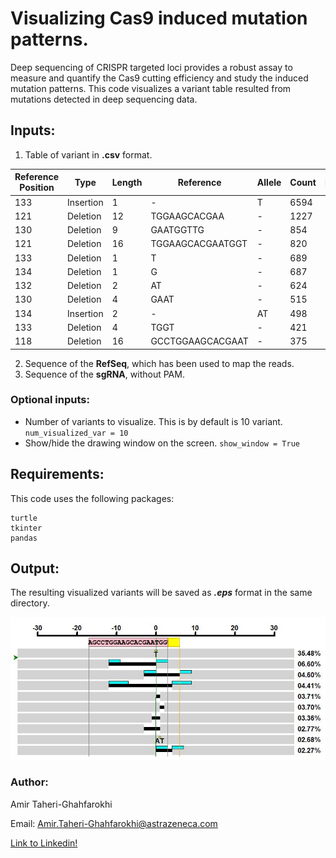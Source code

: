 # Visualizing Cas9 induced mutation patterns.
Deep sequencing of CRISPR targeted loci provides a robust assay to measure and quantify the Cas9 cutting efficiency and study the induced mutation patterns. This code visualizes a variant table resulted from mutations detected in deep sequencing data.

## Inputs:
1. Table of variant in **.csv** format.

|	Reference Position	|	Type	|	Length	|	Reference	|	Allele	|	Count	|	MicroHomology	|	Duplication	|	Rel. Freq.	|
|	------------------- 	|	----------	|	-------	|	-----------------	|	------	|	-----	|	-------------	|	-----------	|	----------	|
|	133	|	Insertion	|	1	|	-	|	T	|	6594	|		|	Detected	|	35.48213517	|
|	121	|	Deletion	|	12	|	TGGAAGCACGAA	|	-	|	1227	|	3	|		|	6.602453724	|
|	130	|	Deletion	|	9	|	GAATGGTTG	|	-	|	854	|	3	|		|	4.595350839	|
|	121	|	Deletion	|	16	|	TGGAAGCACGAATGGT	|	-	|	820	|	5	|		|	4.412397762	|
|	133	|	Deletion	|	1	|	T	|	-	|	689	|		|		|	3.707490314	|
|	134	|	Deletion	|	1	|	G	|	-	|	687	|		|		|	3.696728368	|
|	132	|	Deletion	|	2	|	AT	|	-	|	624	|	0	|		|	3.357727077	|
|	130	|	Deletion	|	4	|	GAAT	|	-	|	515	|	0	|		|	2.771201033	|
|	134	|	Insertion	|	2	|	-	|	AT	|	498	|		|	Detected	|	2.679724494	|
|	133	|	Deletion	|	4	|	TGGT	|	-	|	421	|	3	|		|	2.265389582	|
|	118	|	Deletion	|	16	|	GCCTGGAAGCACGAAT	|	-	|	375	|	0	|		|	2.01786483	|

2. Sequence of the **RefSeq**, which has been used to map the reads.
3. Sequence of the **sgRNA**, without PAM.

### Optional inputs:
* Number of variants to visualize. This is by default is 10 variant.
`num_visualized_var = 10`
* Show/hide the drawing window on the screen.
`show_window = True`

## Requirements:
This code uses the following packages:
 ```
 turtle
 tkinter
 pandas
 ```


## Output:
The resulting visualized variants will be saved as _**.eps**_ format in the same directory. 

![Output screenshot](https://github.com/SandraWimberger/pRIMA/blob/master/ATG_Visualization/Output_Screen_Capture.JPG)

### Author: 
Amir Taheri-Ghahfarokhi

Email: Amir.Taheri-Ghahfarokhi@astrazeneca.com

[Link to Linkedin!](https://www.linkedin.com/in/ghahfarokhi/)
